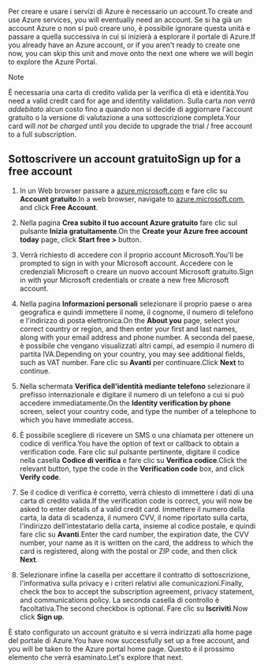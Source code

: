 <span data-ttu-id="e4a46-101">Per creare e usare i servizi di Azure è necessario un account.</span><span class="sxs-lookup"><span data-stu-id="e4a46-101">To create and use Azure services, you will eventually need an account.</span></span> <span data-ttu-id="e4a46-102">Se si ha già un account Azure o non si può creare uno, è possibile ignorare questa unità e passare a quella successiva in cui si inizierà a esplorare il portale di Azure.</span><span class="sxs-lookup"><span data-stu-id="e4a46-102">If you already have an Azure account, or if you aren't ready to create one now, you can skip this unit and move onto the next one where we will begin to explore the Azure Portal.</span></span>

> [!NOTE]
> <span data-ttu-id="e4a46-103">È necessaria una carta di credito valida per la verifica di età e identità.</span><span class="sxs-lookup"><span data-stu-id="e4a46-103">You need a valid credit card for age and identity validation.</span></span> <span data-ttu-id="e4a46-104">Sulla carta _non verrà addebitato_ alcun costo fino a quando non si decide di aggiornare l'account gratuito o la versione di valutazione a una sottoscrizione completa.</span><span class="sxs-lookup"><span data-stu-id="e4a46-104">Your card will _not be charged_ until you decide to upgrade the trial / free account to a full subscription.</span></span>

## <a name="sign-up-for-a-free-account"></a><span data-ttu-id="e4a46-105">Sottoscrivere un account gratuito</span><span class="sxs-lookup"><span data-stu-id="e4a46-105">Sign up for a free account</span></span>

1. <span data-ttu-id="e4a46-106">In un Web browser passare a [azure.microsoft.com](https://azure.microsoft.com?azure-portal=true) e fare clic su **Account gratuito**.</span><span class="sxs-lookup"><span data-stu-id="e4a46-106">In a web browser, navigate to [azure.microsoft.com](https://azure.microsoft.com?azure-portal=true), and click **Free Account**.</span></span>

1. <span data-ttu-id="e4a46-107">Nella pagina **Crea subito il tuo account Azure gratuito** fare clic sul pulsante **Inizia gratuitamente**.</span><span class="sxs-lookup"><span data-stu-id="e4a46-107">On the **Create your Azure free account today** page, click **Start free >** button.</span></span> 

1. <span data-ttu-id="e4a46-108">Verrà richiesto di accedere con il proprio account Microsoft.</span><span class="sxs-lookup"><span data-stu-id="e4a46-108">You'll be prompted to sign in with your Microsoft account.</span></span> <span data-ttu-id="e4a46-109">Accedere con le credenziali Microsoft o creare un nuovo account Microsoft gratuito.</span><span class="sxs-lookup"><span data-stu-id="e4a46-109">Sign in with your Microsoft credentials or create a new free Microsoft account.</span></span>

1. <span data-ttu-id="e4a46-110">Nella pagina **Informazioni personali** selezionare il proprio paese o area geografica e quindi immettere il nome, il cognome, il numero di telefono e l'indirizzo di posta elettronica.</span><span class="sxs-lookup"><span data-stu-id="e4a46-110">On the **About you** page, select your correct country or region, and then enter your first and last names, along with your email address and phone number.</span></span> <span data-ttu-id="e4a46-111">A seconda del paese, è possibile che vengano visualizzati altri campi, ad esempio il numero di partita IVA.</span><span class="sxs-lookup"><span data-stu-id="e4a46-111">Depending on your country, you may see additional fields, such as VAT number.</span></span> <span data-ttu-id="e4a46-112">Fare clic su **Avanti** per continuare.</span><span class="sxs-lookup"><span data-stu-id="e4a46-112">Click **Next** to continue.</span></span>

1. <span data-ttu-id="e4a46-113">Nella schermata **Verifica dell'identità mediante telefono** selezionare il prefisso internazionale e digitare il numero di un telefono a cui si può accedere immediatamente.</span><span class="sxs-lookup"><span data-stu-id="e4a46-113">On the **Identity verification by phone** screen, select your country code, and type the number of a telephone to which you have immediate access.</span></span>

1. <span data-ttu-id="e4a46-114">È possibile scegliere di ricevere un SMS o una chiamata per ottenere un codice di verifica.</span><span class="sxs-lookup"><span data-stu-id="e4a46-114">You have the option of text or callback to obtain a verification code.</span></span> <span data-ttu-id="e4a46-115">Fare clic sul pulsante pertinente, digitare il codice nella casella **Codice di verifica** e fare clic su **Verifica codice**.</span><span class="sxs-lookup"><span data-stu-id="e4a46-115">Click the relevant button, type the code in the **Verification code** box, and click **Verify code**.</span></span>

1. <span data-ttu-id="e4a46-116">Se il codice di verifica è corretto, verrà chiesto di immettere i dati di una carta di credito valida.</span><span class="sxs-lookup"><span data-stu-id="e4a46-116">If the verification code is correct, you will now be asked to enter details of a valid credit card.</span></span> <span data-ttu-id="e4a46-117">Immettere il numero della carta, la data di scadenza, il numero CVV, il nome riportato sulla carta, l'indirizzo dell'intestatario della carta, insieme al codice postale, e quindi fare clic su **Avanti**.</span><span class="sxs-lookup"><span data-stu-id="e4a46-117">Enter the card number, the expiration date, the CVV number, your name as it is written on the card, the address to which the card is registered, along with the postal or ZIP code, and then click **Next**.</span></span>

1. <span data-ttu-id="e4a46-118">Selezionare infine la casella per accettare il contratto di sottoscrizione, l'informativa sulla privacy e i criteri relativi alle comunicazioni.</span><span class="sxs-lookup"><span data-stu-id="e4a46-118">Finally, check the box to accept the subscription agreement, privacy statement, and communications policy.</span></span> <span data-ttu-id="e4a46-119">La seconda casella di controllo è facoltativa.</span><span class="sxs-lookup"><span data-stu-id="e4a46-119">The second checkbox is optional.</span></span> <span data-ttu-id="e4a46-120">Fare clic su **Iscriviti**.</span><span class="sxs-lookup"><span data-stu-id="e4a46-120">Now click **Sign up**.</span></span>

<span data-ttu-id="e4a46-121">È stato configurato un account gratuito e si verrà indirizzati alla home page del portale di Azure.</span><span class="sxs-lookup"><span data-stu-id="e4a46-121">You have now successfully set up a free account, and you will be taken to the Azure portal home page.</span></span> <span data-ttu-id="e4a46-122">Questo è il prossimo elemento che verrà esaminato.</span><span class="sxs-lookup"><span data-stu-id="e4a46-122">Let's explore that next.</span></span>
